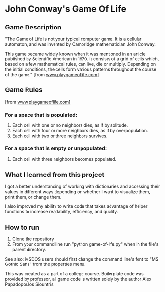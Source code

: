 # John Conway's Game Of Life

## Game Description

"The Game of Life is not your typical computer game. It is a cellular automaton, and was invented by Cambridge mathematician John Conway.

This game became widely known when it was mentioned in an article published by Scientific American in 1970. It consists of a grid of cells which, based on a few mathematical rules, can live, die or multiply. Depending on the initial conditions, the cells form various patterns throughout the course of the game."
[from www.playgameoflife.com]

## Game Rules
[from www.playgameoflife.com]

### For a space that is populated:
1. Each cell with one or no neighbors dies, as if by solitude.
2. Each cell with four or more neighbors dies, as if by overpopulation.
3. Each cell with two or three neighbors survives.

### For a space that is empty or unpopulated:
1. Each cell with three neighbors becomes populated.

## What I learned from this project

I got a better understanding of working with dictionaries and accessing their values in different ways depending on whether I want to visualize them, print them, or change them.

I also improved my ability to write code that takes advantage of helper functions to increase readability, efficiency, and quality.

## How to run

1. Clone the repository
2. From your command line run "python game-of-life.py" when in the file's parent directory.

See also: MSDOS users should first change the command line's font to "MS Gothic Sans" from the properties menu.

This was created as a part of a college course. Boilerplate code was provided by professor, all game code is written solely by the author Alex Papadopoulos Siountris